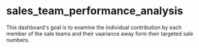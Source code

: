 # sales_team_performance_analysis
This dashboard's goal is to examine the individual contribution by each member of the sale teams and their vaariance away form their targeted sale numbers.
